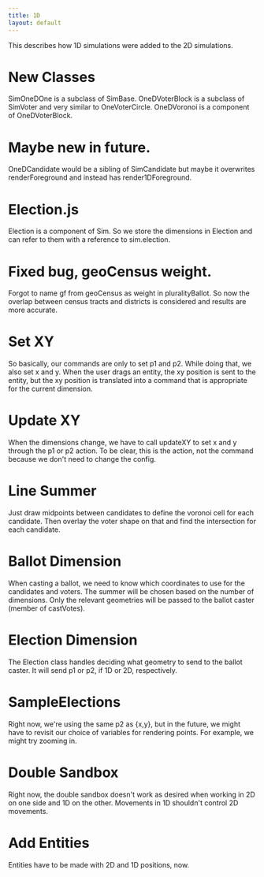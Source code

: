 ```yaml
---
title: 1D
layout: default
---
```


This describes how 1D simulations were added to the 2D simulations.

# New Classes
SimOneDOne is a subclass of SimBase.
OneDVoterBlock is a subclass of SimVoter and very similar to OneVoterCircle.
OneDVoronoi is a component of OneDVoterBlock.

# Maybe new in future.
OneDCandidate would be a sibling of SimCandidate but maybe it overwrites renderForeground and instead has render1DForeground.

# Election.js
Election is a component of Sim. So we store the dimensions in Election and can refer to them with a reference to sim.election.

# Fixed bug, geoCensus weight.
Forgot to name gf from geoCensus as weight in pluralityBallot. So now the overlap between census tracts and districts is considered and results are more accurate.

# Set XY
So basically, our commands are only to set p1 and p2. While doing that, we also set x and y. When the user drags an entity, the xy position is sent to the entity, but the xy position is translated into a command that is appropriate for the current dimension.

# Update XY
When the dimensions change, we have to call updateXY to set x and y through the p1 or p2 action. To be clear, this is the action, not the command because we don't need to change the config.

# Line Summer
Just draw midpoints between candidates to define the voronoi cell for each candidate. Then overlay the voter shape on that and find the intersection for each candidate.

# Ballot Dimension
When casting a ballot, we need to know which coordinates to use for the candidates and voters. The summer will be chosen based on the number of dimensions. Only the relevant geometries will be passed to the ballot caster (member of castVotes).

# Election Dimension
The Election class handles deciding what geometry to send to the ballot caster. It will send p1 or p2, if 1D or 2D, respectively.

# SampleElections
Right now, we're using the same p2 as {x,y}, but in the future, we might have to revisit our choice of variables for rendering points. For example, we might try zooming in.

# Double Sandbox
Right now, the double sandbox doesn't work as desired when working in 2D on one side and 1D on the other. Movements in 1D shouldn't control 2D movements.

# Add Entities
Entities have to be made with 2D and 1D positions, now.